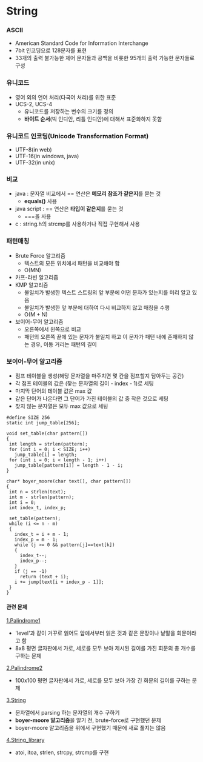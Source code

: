 # String

### ASCII
- American Standard Code for Information Interchange
- 7bit 인코딩으로 128문자를 표현
- 33개의 출력 불가능한 제어 문자들과 공백을 비롯한 95개의 출력 가능한 문자들로 구성

### 유니코드
- 영어 외의 언어 처리(다국어 처리)를 위한 표준
- UCS-2, UCS-4
  - 유니코드를 저장하는 변수의 크기를 정의
  - **바이트 순서**(빅 인디안, 리틀 인디안)에 대해서 표준화하지 못함
  
### 유니코드 인코딩(Unicode Transformation Format)
- UTF-8(in web) 
- UTF-16(in windows, java)
- UTF-32(in unix)

### 비교
- java : 문자열 비교에서 == 연산은 **메모리 참조가 같은지**를 묻는 것
  - **equals()** 사용
- java script : == 연산은 **타입이 같은지**를 묻는 것
  - ===을 사용
- c : string.h의 strcmp를 사용하거나 직접 구현해서 사용
 
 ### 패턴매칭
- Brute Force 알고리즘
  - 텍스트의 모든 위치에서 패턴을 비교해야 함
  - O(MN)
- 카프-라빈 알고리즘
- KMP 알고리즘
  - 불일치가 발생한 텍스트 스트링의 앞 부분에 어떤 문자가 있는지를 미리 알고 있음
  - 불일치가 발생한 앞 부분에 대하여 다시 비교하지 않고 매칭을 수행
  - O(M + N)
- 보이어-무어 알고리즘
  - 오른쪽에서 왼쪽으로 비교
  - 패턴의 오른쪽 끝에 있는 문자가 불일치 하고 이 문자가 패턴 내에 존재하지 않는 경우, 이동 거리는 패턴의 길이
  
### 보이어-무어 알고리즘
- 점프 테이블을 생성(해당 문자열을 마주치면 몇 칸을 점프할지 담아두는 공간)
- 각 점프 테이블의 값은 (찾는 문자열의 길이 - index - 1)로 세팅
- 마지막 단어의 테이블 값은 max 값 
- 같은 단어가 나온다면 그 단어가 가진 테이블의 값 중 작은 것으로 세팅
- 찾지 않는 문자열은 모두 max 값으로 세팅
 ``` 
#define SIZE 256
static int jump_table[256];

void set_table(char pattern[])
{
  int length = strlen(pattern);
  for (int i = 0; i < SIZE; i++)
    jump_table[i] = length;
  for (int i = 0; i < length - 1; i++)
    jump_table[pattern[i]] = length - 1 - i;
}

char* boyer_moore(char text[], char pattern[])
{
  int n = strlen(text);
  int m - strlen(pattern);
  int i = 0;
  int index_t, index_p;
  
  set_table(pattern);
  while (i <= n - m)
  {
    index_t = i + m - 1;
    index_p = m - 1;
    while (j >= 0 && pattern[j]==text[k])
    {
      index_t--;
      index_p--;
    }
    if (j == -1)
      return (text + i);
    i += jump[text[i + index_p - 1]];
  }
}
 ```

#### 관련 문제
[1.Palindrome1](https://github.com/KimUJin3359/String/tree/master/Palindrome1)
- 'level'과 같이 거꾸로 읽어도 앞에서부터 읽은 것과 같은 문장이나 낱말을 회문이라고 함
- 8x8 평면 글자판에서 가로, 세로를 모두 보아 제시된 길이를 가진 회문의 총 개수를 구하는 문제

[2.Palindrome2](https://github.com/KimUJin3359/String/tree/master/Palindrome2)
- 100x100 평면 글자판에서 가로, 세로를 모두 보아 가장 긴 회문의 길이를 구하는 문제

[3.String](https://github.com/KimUJin3359/String/tree/master/String)
- 문자열에서 parsing 하는 문자열의 개수 구하기
- **boyer-moore 알고리즘**을 알기 전, brute-force로 구현했던 문제
- boyer-moore 알고리즘을 위에서 구현했기 때문에 새로 풀지는 않음

[4.String_library](https://github.com/KimUJin3359/String/blob/master/String_library/String_library/string_library.cpp)
- atoi, itoa, strlen, strcpy, strcmp를 구현
